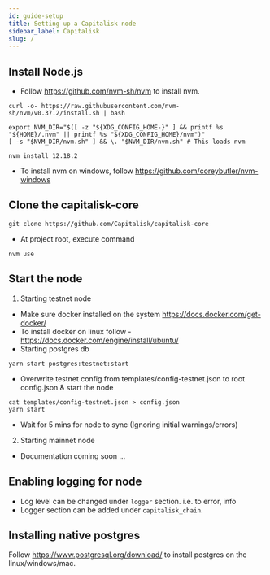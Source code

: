 ```yaml
---
id: guide-setup
title: Setting up a Capitalisk node
sidebar_label: Capitalisk
slug: /
---
```


## Install Node.js
- Follow https://github.com/nvm-sh/nvm to install nvm.
```shell script
curl -o- https://raw.githubusercontent.com/nvm-sh/nvm/v0.37.2/install.sh | bash
```
```shell script
export NVM_DIR="$([ -z "${XDG_CONFIG_HOME-}" ] && printf %s "${HOME}/.nvm" || printf %s "${XDG_CONFIG_HOME}/nvm")"
[ -s "$NVM_DIR/nvm.sh" ] && \. "$NVM_DIR/nvm.sh" # This loads nvm
```
```shell script
nvm install 12.18.2
```
- To install nvm on windows, follow https://github.com/coreybutler/nvm-windows

## Clone the capitalisk-core
```shell script
git clone https://github.com/Capitalisk/capitalisk-core
```
- At project root, execute command
```shell script
nvm use
```

## Start the node
1. Starting testnet node
- Make sure docker installed on the system https://docs.docker.com/get-docker/
- To install docker on linux follow - https://docs.docker.com/engine/install/ubuntu/
- Starting postgres db
```shell script
yarn start postgres:testnet:start
```
- Overwrite testnet config from templates/config-testnet.json to root config.json & start the node
```shell script
cat templates/config-testnet.json > config.json
yarn start
```
- Wait for 5 mins for node to sync (Ignoring initial warnings/errors)

2. Starting mainnet node
- Documentation coming soon ...

## Enabling logging for node
- Log level can be changed under `logger` section.
i.e. to error, info
- Logger section can be added under `capitalisk_chain`.

## Installing native postgres
Follow https://www.postgresql.org/download/ to install postgres on the linux/windows/mac.

